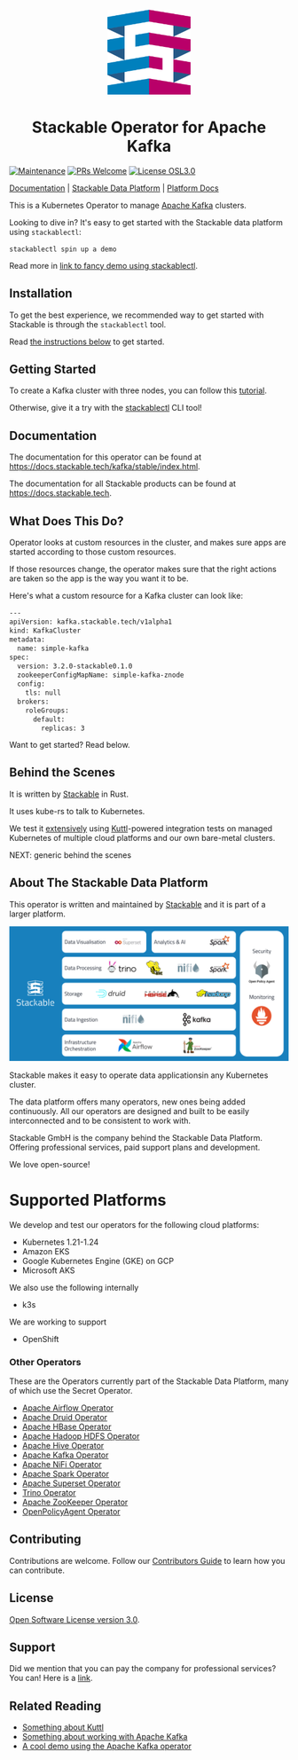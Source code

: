 
<p align="center">
  <img width="150" src="./.readme/static/borrowed/Icon_Stackable.svg" alt="Stackable Logo"/>
</p>
<h1 align="center">Stackable Operator for Apache Kafka</h1>




[![Maintenance](https://img.shields.io/badge/Maintained%3F-yes-green.svg)](https://GitHub.com/stackabletech/kafka-operator/graphs/commit-activity)
[![PRs Welcome](https://img.shields.io/badge/PRs-welcome-green.svg)](https://docs.stackable.tech/home/stable/contributor/index.html)
[![License OSL3.0](https://img.shields.io/badge/license-OSL3.0-green)](./LICENSE)

[Documentation](https://docs.stackable.tech/kafka-operator/stable/index.html) | [Stackable Data Platform](https://stackable.tech/) | [Platform Docs](https://docs.stackable.tech/)


This is a Kubernetes Operator to manage [Apache Kafka](https://kafka.apache.org/) clusters.

Looking to dive in? It's easy to get started with the Stackable data platform using `stackablectl`:

```
stackablectl spin up a demo
```

Read more in [link to fancy demo using stackablectl](#).

## Installation

To get the best experience, we recommended way to get started with Stackable is through the `stackablectl` tool.

Read [the instructions below](#) to get started.

## Getting Started

To create a Kafka cluster with three nodes, you can follow this [tutorial](https://docs.stackable.tech/kafka/stable/getting_started/first_steps.html).

Otherwise, give it a try with the [stackablectl](https://docs.stackable.tech/home/stable/getting_started.html) CLI tool!

## Documentation

The documentation for this operator can be found at <https://docs.stackable.tech/kafka/stable/index.html>.

The documentation for all Stackable products can be found at <https://docs.stackable.tech>.

## What Does This Do?

Operator looks at custom resources in the cluster, and makes sure apps are started according to those custom resources.

If those resources change, the operator makes sure that the right actions are taken so the app is the way you want it to be.

Here's what a custom resource for a Kafka cluster can look like:

```
---
apiVersion: kafka.stackable.tech/v1alpha1
kind: KafkaCluster
metadata:
  name: simple-kafka
spec:
  version: 3.2.0-stackable0.1.0
  zookeeperConfigMapName: simple-kafka-znode
  config:
    tls: null
  brokers:
    roleGroups:
      default:
        replicas: 3
```

Want to get started? Read below.

## Behind the Scenes

It is written by [Stackable](https://www.stackable.tech) in Rust.

It uses kube-rs to talk to Kubernetes.

We test it [extensively](https://ci.stackable.tech/) using [Kuttl](https://kuttl.dev/)-powered integration tests on managed Kubernetes of multiple cloud platforms and our own bare-metal clusters.

NEXT: generic behind the scenes

## About The Stackable Data Platform

This operator is written and maintained by [Stackable](https://www.stackable.tech) and it is part of a larger platform.

![Stackable Data Platform Overview](./.readme/static/borrowed/sdp_overview.png)

Stackable makes it easy to operate data applicationsin any Kubernetes cluster.

The data platform offers many operators, new ones being added continuously. All our operators are designed and built to be easily interconnected and to be consistent to work with.

Stackable GmbH is the company behind the Stackable Data Platform. Offering professional services, paid support plans and development.

We love open-source!

# Supported Platforms

We develop and test our operators for the following cloud platforms:

* Kubernetes 1.21-1.24
* Amazon EKS
* Google Kubernetes Engine (GKE) on GCP
* Microsoft AKS

We also use the following internally

* k3s

We are working to support

* OpenShift

### Other Operators

These are the Operators currently part of the Stackable Data Platform, many of which use the Secret Operator.

- [Apache Airflow Operator](https://github.com/stackabletech/airflow-operator)
- [Apache Druid Operator](https://github.com/stackabletech/druid-operator)
- [Apache HBase Operator](https://github.com/stackabletech/hbase-operator)
- [Apache Hadoop HDFS Operator](https://github.com/stackabletech/hdfs-operator)
- [Apache Hive Operator](https://github.com/stackabletech/hive-operator)
- [Apache Kafka Operator](https://github.com/stackabletech/kafka-operator)
- [Apache NiFi Operator](https://github.com/stackabletech/nifi-operator)
- [Apache Spark Operator](https://github.com/stackabletech/spark-k8s-operator)
- [Apache Superset Operator](https://github.com/stackabletech/superset-operator)
- [Trino Operator](https://github.com/stackabletech/trino-operator)
- [Apache ZooKeeper Operator](https://github.com/stackabletech/zookeeper-operator)
- [OpenPolicyAgent Operator](https://github.com/stackabletech/opa-operator)

## Contributing

Contributions are welcome. Follow our [Contributors Guide](https://docs.stackable.tech/home/stable/contributor/index.html) to learn how you can contribute.

## License

[Open Software License version 3.0](./LICENSE).

## Support

Did we mention that you can pay the company for professional services? You can! Here is a [link](#).


## Related Reading

* [Something about Kuttl](#)
* [Something about working with Apache Kafka](#)
* [A cool demo using the Apache Kafka operator](#)
